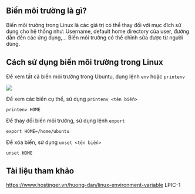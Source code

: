 ## Biến môi trường là gì?
Biến môi trường trong Linux là các giá trị có thể thay đổi với mục đích sử dụng cho hệ thống như: Username, default home directory của user, đường dẫn đến các ứng dụng,... Biến môi trường có thể chỉnh sửa được từ người dùng.

## Cách sử dụng biến môi trường trong Linux

Để xem tất cả biến môi trường trong Ubuntu, dụng lệnh ``env`` hoặc ``printenv``

<img src="https://github.com/TQHuaa/TrainningVCCloud/blob/main/Pics/1e6e79356d45a11bf854.jpg">

Để xem các biến cụ thể, sử dụng ``printenv <tên biến>``

``printenv HOME``

Để thay đổi biến môi trường, sử dụng lệnh ``export``

``export HOME=/home/ubuntu``

Để xóa biến, sử dụng ``unset <tên biến>``

``unset HOME``

## Tài liệu tham khảo
https://www.hostinger.vn/huong-dan/linux-environment-variable
LPIC-1
